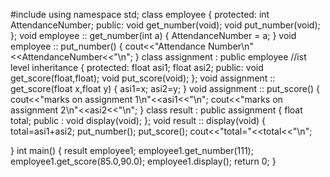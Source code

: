 #include <iostream>
using namespace std;
class employee
{
    protected:
        int AttendanceNumber;
    public:
        void get_number(void);
        void put_number(void);
};
void employee :: get_number(int a)
{
    AttendanceNumber = a;
}
void employee :: put_number()
{
    cout<<"Attendance Number\n"<<AttendanceNumber<<"\n";
}
class assignment : public employee                    //ist level inheritance
{
    protected:
        float asi1;
        float asi2;
    public:
        void get_score(float,float);
        void put_score(void);
};
void assignment :: get_score(float x,float y)
{
    asi1=x;
    asi2=y;
}
void assignment :: put_score()
{
    cout<<"marks on assignment 1\n"<<asi1<<"\n";
    cout<<"marks on assignment 2\n"<<asi2<<"\n";
}
class result : public assignment
{
    float total;
    public :
        void display(void);
};
void result :: display(void)
{
    total=asi1+asi2;
    put_number();
    put_score();
    cout<<"total="<<total<<"\n";
    
}
int main()
{
    result employee1;
    employee1.get_number(111);
    employee1.get_score(85.0,90.0);
    employee1.display();
    return 0;
}
